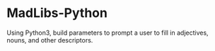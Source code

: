 # MadLibs-Python
Using Python3, build parameters to prompt a user to fill in adjectives, nouns, and other descriptors.
